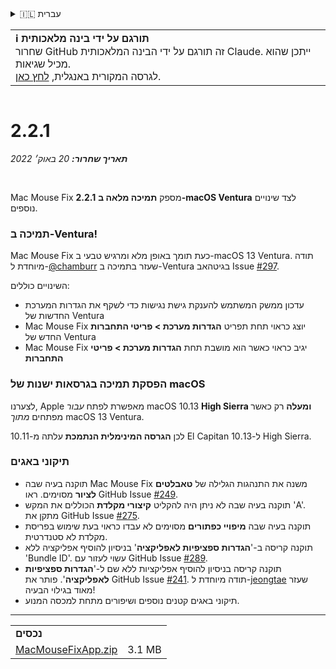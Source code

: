 <details>
<summary>🇮🇱 עברית</summary>

[🇬🇧 English (GitHub)](https://github.com/noah-nuebling/mac-mouse-fix/releases/tag/2.2.1)\
[🇦🇩 Català](https://redirect.macmousefix.com/?target=mmf-release&tag=2.2.1&locale=ca)\
[🇩🇪 Deutsch](https://redirect.macmousefix.com/?target=mmf-release&tag=2.2.1&locale=de)\
[🇪🇸 Español](https://redirect.macmousefix.com/?target=mmf-release&tag=2.2.1&locale=es)\
[🇫🇷 Français](https://redirect.macmousefix.com/?target=mmf-release&tag=2.2.1&locale=fr)\
[🇮🇩 Indonesia](https://redirect.macmousefix.com/?target=mmf-release&tag=2.2.1&locale=id)\
[🇮🇹 Italiano](https://redirect.macmousefix.com/?target=mmf-release&tag=2.2.1&locale=it)\
[🇭🇺 Magyar](https://redirect.macmousefix.com/?target=mmf-release&tag=2.2.1&locale=hu)\
[🇳🇱 Nederlands](https://redirect.macmousefix.com/?target=mmf-release&tag=2.2.1&locale=nl)\
[🇵🇱 Polski](https://redirect.macmousefix.com/?target=mmf-release&tag=2.2.1&locale=pl)\
[🇧🇷 Português (Brasil)](https://redirect.macmousefix.com/?target=mmf-release&tag=2.2.1&locale=pt-BR)\
[🇵🇹 Português (Portugal)](https://redirect.macmousefix.com/?target=mmf-release&tag=2.2.1&locale=pt-PT)\
[🇷🇴 Română](https://redirect.macmousefix.com/?target=mmf-release&tag=2.2.1&locale=ro)\
[🇸🇪 Svenska](https://redirect.macmousefix.com/?target=mmf-release&tag=2.2.1&locale=sv)\
[🇻🇳 Tiếng Việt](https://redirect.macmousefix.com/?target=mmf-release&tag=2.2.1&locale=vi)\
[🇹🇷 Türkçe](https://redirect.macmousefix.com/?target=mmf-release&tag=2.2.1&locale=tr)\
[🇨🇿 Čeština](https://redirect.macmousefix.com/?target=mmf-release&tag=2.2.1&locale=cs)\
[🇬🇷 Ελληνικά](https://redirect.macmousefix.com/?target=mmf-release&tag=2.2.1&locale=el)\
[🇷🇺 Русский](https://redirect.macmousefix.com/?target=mmf-release&tag=2.2.1&locale=ru)\
[🇺🇦 Українська](https://redirect.macmousefix.com/?target=mmf-release&tag=2.2.1&locale=uk)\
**🇮🇱 עברית**\
[🇸🇦 العربية](https://redirect.macmousefix.com/?target=mmf-release&tag=2.2.1&locale=ar)\
[🇮🇳 हिन्दी](https://redirect.macmousefix.com/?target=mmf-release&tag=2.2.1&locale=hi)\
[🇹🇭 ไทย](https://redirect.macmousefix.com/?target=mmf-release&tag=2.2.1&locale=th)\
[🇨🇳 中文 (简体)](https://redirect.macmousefix.com/?target=mmf-release&tag=2.2.1&locale=zh-Hans)\
[🇨🇳 中文 (繁體)](https://redirect.macmousefix.com/?target=mmf-release&tag=2.2.1&locale=zh-Hant)\
[🇭🇰 中文（香港)](https://redirect.macmousefix.com/?target=mmf-release&tag=2.2.1&locale=zh-HK)\
[🇯🇵 日本語](https://redirect.macmousefix.com/?target=mmf-release&tag=2.2.1&locale=ja)\
[🇰🇷 한국어](https://redirect.macmousefix.com/?target=mmf-release&tag=2.2.1&locale=ko)\
[Help translate Mac Mouse Fix to different languages!](https://github.com/noah-nuebling/mac-mouse-fix/discussions/731)
</details>
<table align=><td>
<b>ℹ️ תורגם על ידי בינה מלאכותית</b><br>
שחרור GitHub זה תורגם על ידי הבינה המלאכותית Claude. ייתכן שהוא מכיל שגיאות.<br>
לגרסה המקורית באנגלית, <a href="https://github.com/noah-nuebling/mac-mouse-fix/releases/tag/2.2.1">לחץ כאן</a>.
</td></table>

<table></table>

# 2.2.1
***תאריך שחרור:** 20 באוק׳ 2022*

<br>

Mac Mouse Fix **2.2.1** מספק **תמיכה מלאה ב-macOS Ventura** לצד שינויים נוספים.

### תמיכה ב-Ventura!
Mac Mouse Fix כעת תומך באופן מלא ומרגיש טבעי ב-macOS 13 Ventura.
תודה מיוחדת ל-[@chamburr](https://github.com/chamburr) שעזר בתמיכה ב-Ventura בגיטהאב Issue [#297](https://github.com/noah-nuebling/mac-mouse-fix/issues/297).

השינויים כוללים:

- עדכון ממשק המשתמש להענקת גישת נגישות כדי לשקף את הגדרות המערכת החדשות של Ventura
- Mac Mouse Fix יוצג כראוי תחת תפריט **הגדרות מערכת > פריטי התחברות** החדש של Ventura
- Mac Mouse Fix יגיב כראוי כאשר הוא מושבת תחת **הגדרות מערכת > פריטי התחברות**

### הפסקת תמיכה בגרסאות ישנות של macOS

לצערנו, Apple מאפשרת לפתח _עבור_ macOS 10.13 **High Sierra ומעלה** רק כאשר מפתחים _מתוך_ macOS 13 Ventura.

לכן **הגרסה המינימלית הנתמכת** עלתה מ-10.11 El Capitan ל-10.13 High Sierra.

### תיקוני באגים

- תוקנה בעיה שבה Mac Mouse Fix משנה את התנהגות הגלילה של **טאבלטים לציור** מסוימים. ראו GitHub Issue [#249](https://github.com/noah-nuebling/mac-mouse-fix/issues/249).
- תוקנה בעיה שבה לא ניתן היה להקליט **קיצורי מקלדת** הכוללים את המקש 'A'. מתקן את GitHub Issue [#275](https://github.com/noah-nuebling/mac-mouse-fix/issues/275).
- תוקנה בעיה שבה **מיפויי כפתורים** מסוימים לא עבדו כראוי בעת שימוש בפריסת מקלדת לא סטנדרטית.
- תוקנה קריסה ב-'**הגדרות ספציפיות לאפליקציה**' בניסיון להוסיף אפליקציה ללא 'Bundle ID'. עשוי לעזור עם GitHub Issue [#289](https://github.com/noah-nuebling/mac-mouse-fix/issues/289).
- תוקנה קריסה בניסיון להוסיף אפליקציות ללא שם ל-'**הגדרות ספציפיות לאפליקציה**'. פותר את GitHub Issue [#241](https://github.com/noah-nuebling/mac-mouse-fix/issues/241). תודה מיוחדת ל-[jeongtae](https://github.com/jeongtae) שעזר מאוד בגילוי הבעיה!
- תיקוני באגים קטנים נוספים ושיפורים מתחת למכסה המנוע.

---

<table align="start">
<tr>
    <td colspan=2>
        <b>נכסים</b>
    </td>
</tr>
<tr>
    <td><a href="https://github.com/noah-nuebling/mac-mouse-fix/releases/download/2.2.1/MacMouseFixApp.zip">MacMouseFixApp.zip</a></td>
    <td>3.1 MB</td>
</tr>
</table>
